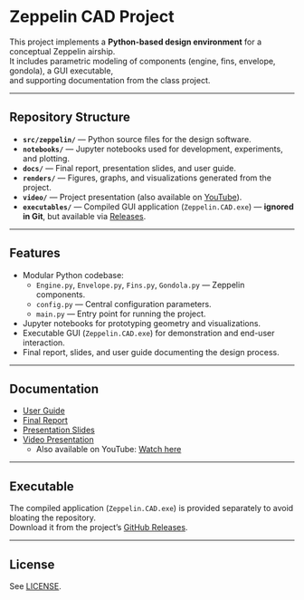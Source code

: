 # Zeppelin CAD Project

This project implements a **Python-based design environment** for a conceptual Zeppelin airship.  
It includes parametric modeling of components (engine, fins, envelope, gondola), a GUI executable,  
and supporting documentation from the class project.

---

## Repository Structure
- **`src/zeppelin/`** — Python source files for the design software.  
- **`notebooks/`** — Jupyter notebooks used for development, experiments, and plotting.  
- **`docs/`** — Final report, presentation slides, and user guide.  
- **`renders/`** — Figures, graphs, and visualizations generated from the project.  
- **`video/`** — Project presentation (also available on [YouTube](https://youtu.be/zmH3zRnvlFg)).  
- **`executables/`** — Compiled GUI application (`Zeppelin.CAD.exe`) — **ignored in Git**, but available via [Releases](../../releases).  

---

## Features
- Modular Python codebase:
  - `Engine.py`, `Envelope.py`, `Fins.py`, `Gondola.py` — Zeppelin components.  
  - `config.py` — Central configuration parameters.  
  - `main.py` — Entry point for running the project.  
- Jupyter notebooks for prototyping geometry and visualizations.  
- Executable GUI (`Zeppelin.CAD.exe`) for demonstration and end-user interaction.  
- Final report, slides, and user guide documenting the design process.  

---

## Documentation
- [User Guide](docs/Zep-CAD%20User%20Guide.pdf)  
- [Final Report](docs/zeppelin_cad_report.pdf)  
- [Presentation Slides](docs/presentation_Zep_CAD.pdf)  
- [Video Presentation](video/Zep_CAD_project_Video.mp4)  
  - Also available on YouTube: [Watch here](https://youtu.be/zmH3zRnvlFg)  

---

## Executable
The compiled application (`Zeppelin.CAD.exe`) is provided separately to avoid bloating the repository.  
Download it from the project’s [GitHub Releases](../../releases).  

---

## License
See [LICENSE](LICENSE).
